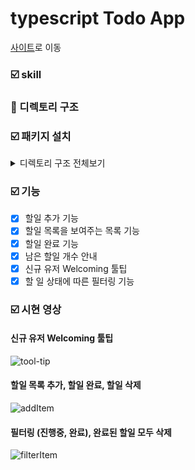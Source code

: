 # typescript Todo App

[사이트](https://hm-tsc-todo-app.netlify.app/)로 이동

### ☑️ skill

### 📂 디렉토리 구조

### ☑️ 패키지 설치

<details>
<summary>디렉토리 구조 전체보기</summary>

```
├── 📁assets
│   └── 📁img
│       └── todoListTip.png
├── 📁components
│   ├── Button.tsx
│   ├── Checkbox.tsx
│   ├── CreateTodo.tsx
│   ├── Filters.tsx
│   ├── FilterRadio.tsx
│   ├── Header.tsx
│   ├── Input.tsx
│   ├── TodoItem.tsx
│   ├── TodoList.tsx
│   └── Welcome.tsx
├── 📁store
│   └── store.ts
├── 📁type
│   └── type.ts
├── 📁utils
│   └── filteredTodos.ts
├── App.tsx
├── index.tsx
└── style.scss
```

</details>

### ☑️ 기능

- [x] 할일 추가 기능
- [x] 할일 목록을 보여주는 목록 기능
- [x] 할일 완료 기능
- [x] 남은 할일 개수 안내
- [x] 신규 유저 Welcoming 툴팁
- [x] 할 일 상태에 따른 필터링 기능

### ☑️ 시현 영상

#### 신규 유저 Welcoming 툴팁

![tool-tip](https://github.com/hyemin12/hyemin12/assets/66300732/7612152c-d0a3-470a-822e-0f144cf0ea16)

#### 할일 목록 추가, 할일 완료, 할일 삭제

![addItem](https://github.com/hyemin12/hyemin12/assets/66300732/3a3819bd-6ef8-4bf6-ae4c-19a339f8b3fd)

#### 필터링 (진행중, 완료), 완료된 할일 모두 삭제

![filterItem](https://github.com/hyemin12/hyemin12/assets/66300732/f1c28573-79d8-4cb4-9a64-17becc03a125)
